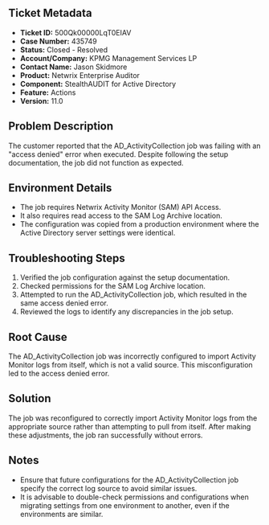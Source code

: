 ## Ticket Metadata
- **Ticket ID:** 500Qk00000LqT0EIAV
- **Case Number:** 435749
- **Status:** Closed - Resolved
- **Account/Company:** KPMG Management Services LP
- **Contact Name:** Jason Skidmore
- **Product:** Netwrix Enterprise Auditor
- **Component:** StealthAUDIT for Active Directory
- **Feature:** Actions
- **Version:** 11.0

## Problem Description
The customer reported that the AD_ActivityCollection job was failing with an "access denied" error when executed. Despite following the setup documentation, the job did not function as expected.

## Environment Details
- The job requires Netwrix Activity Monitor (SAM) API Access.
- It also requires read access to the SAM Log Archive location.
- The configuration was copied from a production environment where the Active Directory server settings were identical.

## Troubleshooting Steps
1. Verified the job configuration against the setup documentation.
2. Checked permissions for the SAM Log Archive location.
3. Attempted to run the AD_ActivityCollection job, which resulted in the same access denied error.
4. Reviewed the logs to identify any discrepancies in the job setup.

## Root Cause
The AD_ActivityCollection job was incorrectly configured to import Activity Monitor logs from itself, which is not a valid source. This misconfiguration led to the access denied error.

## Solution
The job was reconfigured to correctly import Activity Monitor logs from the appropriate source rather than attempting to pull from itself. After making these adjustments, the job ran successfully without errors.

## Notes
- Ensure that future configurations for the AD_ActivityCollection job specify the correct log source to avoid similar issues.
- It is advisable to double-check permissions and configurations when migrating settings from one environment to another, even if the environments are similar.